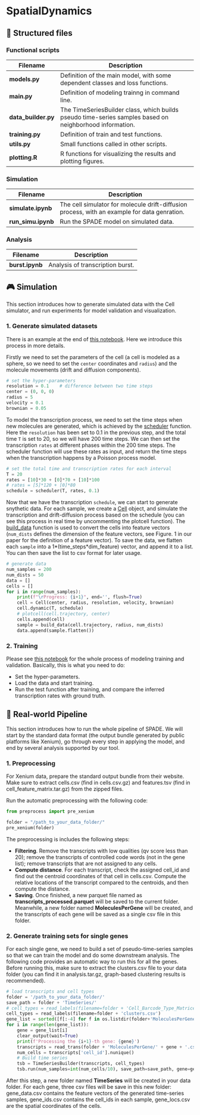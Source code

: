 # SpatialDynamics

## 📝 Structured files

### Functional scripts

| **Filename**          | **Description**                                                                 |
|-----------------------|---------------------------------------------------------------------------------|
| **models.py**         | Definition of the main model, with some dependent classes and loss functions.    |
| **main.py**           | Definition of modeling trainng in command line. |
| **data_builder.py**   | The TimeSeriesBuilder class, which builds pseudo time-series samples based on neighborhood information. |
| **training.py**       | Definition of train and test functions. |
| **utils.py**          | Small functions called in other scripts.|
| **plotting.R**        | R functions for visualizing the results and plotting figures.  |

### Simulation

| **Filename**          | **Description**                                                                 |
|-----------------------|---------------------------------------------------------------------------------|
| **simulate.ipynb**    | The cell simulator for molecule drift-diffusion process, with an example for data genration. |
| **run_simu.ipynb**    | Run the SPADE model on simulated data.  |

### Analysis

| **Filename**          | **Description**                                                                 |
|-----------------------|---------------------------------------------------------------------------------|
| **burst.ipynb**       | Analysis of transcription burst.                                                |


## 🎮 Simulation

This section introduces how to generate simulated data with the Cell simulator, and run experiments for model validation and visualization.

### 1. Generate simulated datasets

There is an example at the end of [this notebook](Simulation/simulate.ipynb). Here we introduce this process in more details.

Firstly we need to set the parameters of the cell (a cell is modeled as a sphere, so we need to set the `center` coordinates and `radius`) and the molecule movements (drift and diffusion components).

```python
# set the hyper-parameters
resolution = 0.1    # difference between two time steps
center = (0, 0, 0)
radius = 5
velocity = 0.1
brownian = 0.05
```

To model the transcription process, we need to set the time steps when new molecules are generated, which is achieved by the [scheduler](Simulation/simulator.py#L11-L29) function. Here the `resolution` has been set to 0.1 in the previous step, and the total time `T` is set to 20, so we will have 200 time steps. We can then set the transcription `rates` at different phases within the 200 time steps. The scheduler function will use these rates as input, and return the time steps when the transcription happens by a Poisson process model.
```python
# set the total time and transcription rates for each interval
T = 20
rates = [10]*30 + [0]*70 + [10]*100 
# rates = [5]*120 + [0]*80
schedule = scheduler(T, rates, 0.1)
```

Now that we have the transcription `schedule`, we can start to generate snythetic data. For each sample, we create a [Cell](Simulation/simulator.py#L86-L155) object, and simulate the transcription and drift-diffusion process based on the schedule (you can see this process in real time by uncommenting the plotcell function). The [build_data](Simulation/simulator.py#L62-L72) function is used to convert the cells into feature vectors (`num_dists` defines the dimension of the feature vectors, see Figure. 1 in our paper for the definition of a feature vector). To save the data, we flatten each `sample` into a 1*(time_steps*dim_feature) vector, and append it to a list. You can then save the list to csv format for later usage.
```python
# generate data
num_samples = 200
num_dists = 50
data = []
cells = []
for i in range(num_samples):
    print(f"\rProgress: {i+1}", end='', flush=True)
    cell = Cell(center, radius, resolution, velocity, brownian)
    cell.dynamic(T, schedule)
    # plotcell(cell.trajectory, center)
    cells.append(cell)
    sample = build_data(cell.trajectory, radius, num_dists)
    data.append(sample.flatten())
```

### 2. Training
Please see [this notebook](Simulation/run_simu.ipynb) for the whole process of modeling training and validation. Basically, this is what you need to do:
- Set the hyper-parameters.
- Load the data and start training.
- Run the test function after training, and compare the inferred transcription rates with ground truth.


## 🚀 Real-world Pipeline
This section introduces how to run the whole pipeline of SPADE. We will start by the standard data format (the output bundle generated by public platforms like Xenium), go through every step in applying the model, and end by several analysis supported by our tool.

### 1. Preprocessing
For Xenium data, prepare the standard output bundle from their website. Make sure to extract cells.csv (find in cells.csv.gz) and features.tsv (find in cell_feature_matrix.tar.gz) from the zipped files. 

Run the automatic preprocessing with the following code:
```python
from preprocess import pre_xenium

folder = "/path_to_your_data_folder/"
pre_xenium(folder)
```

The preprocessing is includes the following steps:
- **Filtering**. Remove the transcripts with low qualities (qv score less than 20); remove the transcripts of controlled code words (not in the gene list); remove transcripts that are not assigned to any cells.
- **Compute distance**. For each transcript, check the assigned cell_id and find out the centroid coordinates of that cell in cells.csv. Compute the relative locations of the transcript compared to the centroids, and then compute the distance.
- **Saving**. Once finished, a new parquet file named as **transcripts_processed.parquet** will be saved to the current folder. Meanwhile, a new folder named **MoleculesPerGene** will be created, and the transcripts of each gene will be saved as a single csv file in this folder.

### 2. Generate training sets for single genes
For each single gene, we need to build a set of pseudo-time-series samples so that we can train the model and do some downstream analysis. The following code provides an automatic way to run this for all the genes. Before running this, make sure to extract the clusters.csv file to your data folder (you can find it in analysis.tar.gz, graph-based clustering results is recommended).
```python
# load transcripts and cell types
folder = '/path_to_your_data_folder/'
save_path = folder + 'TimeSeries/'
# cell_types = read_labels(filename=folder + 'Cell_Barcode_Type_Matrices.xlsx', sheet='Xenium R1 Fig1-5 (supervised)')
cell_types = read_labels(filename=folder + 'clusters.csv')
gene_list = sorted([f[:-4] for f in os.listdir(folder+'MoleculesPerGene') if f.endswith('.csv')])
for i in range(len(gene_list)):
    gene = gene_list[i]
    clear_output(wait=True)
    print(f'Processing the {i+1}-th gene: {gene}')
    transcripts = read_trans(folder + 'MoleculesPerGene/' + gene + '.csv')
    num_cells = transcripts['cell_id'].nunique()
    # Build time series
    tsb = TimeSeriesBuilder(transcripts, cell_types)
    tsb.run(num_samples=int(num_cells/10), save_path=save_path, gene=gene)
```
After this step, a new folder named **TimeSeries** will be created in your data folder. For each gene, three csv files will be save in this new folder: gene_data.csv contains the feature vectors of the generated time-series samples, gene_ids.csv contains the cell_ids in each sample, gene_locs.csv are the spatial coordinates of the cells.